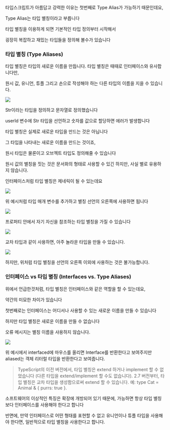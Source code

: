 타입스크립트가 아름답고 강력한 이유는 첫번째로 Type Alias가 가능하기 때문인데요,

Type Alias는 타입 별칭이라고 부릅니다

타입 별칭을 이용하게 되면 기본적인 타입 정의부터 시작해서

굉장히 복잡하고 재밌는 타입들을 정의해 볼수가 있습니다

### 타입 별칭 (Type Aliases)

타입 별칭은 타입의 새로운 이름을 만듭니다. 타입 별칭은 때때로 인터페이스와 유사합니다만,

원시 값, 유니언, 튜플 그리고 손으로 작성해야 하는 다른 타입의 이름을 지을 수 있습니다.

![](<https://images.velog.io/images/feelslikemmmm/post/167d0b12-7f35-4f8d-a6fb-6faf3c078cb9/carbon%20(67).png>)

Str이라는 타입을 정의하고 문자열로 정의했습니다

userId 변수에 Str 타입을 선언하고 숫자를 값으로 할당하면 에러가 발생합니다

타입 별칭은 실제로 새로운 타입을 만드는 것은 아닙니다

그 타입을 나타내는 새로운 이름을 만드는 것이죠,

원시 타입은 물론이고 오브젝트 타입도 정의해줄 수 있습니다

원시 값의 별칭을 짓는 것은 문서화의 형태로 사용할 수 있긴 하지만, 사실 별로 유용하지 않습니다.

인터페이스처럼 타입 별칭은 제네릭이 될 수 있는데요

![](<https://images.velog.io/images/feelslikemmmm/post/4057091f-3149-42d6-b6f4-546057b5b65b/carbon%20(68).png>)

위 예시처럼 타입 매개 변수를 추가하고 별칭 선언의 오른쪽에 사용하면 됩니다

![](<https://images.velog.io/images/feelslikemmmm/post/3eb0056e-0798-4eb9-8c74-c66e181dcc68/carbon%20(69).png>)

프로퍼티 안에서 자기 자신을 참조하는 타입 별칭을 가질 수 있습니다

![](<https://images.velog.io/images/feelslikemmmm/post/ec060d33-e663-4075-b2de-1b734e808ab3/carbon%20(70).png>)

교차 타입과 같이 사용하면, 아주 놀라운 타입을 만들 수 있습니다.

![](<https://images.velog.io/images/feelslikemmmm/post/22e8079d-3b44-4eee-b7d7-556e6d2a7581/carbon%20(71).png>)

하지만, 위처럼 타입 별칭을 선언의 오른쪽 이외에 사용하는 것은 불가능합니다.

### 인터페이스 vs 타입 별칭 (Interfaces vs. Type Aliases)

위에서 언급한것처럼, 타입 별칭은 인터페이스와 같은 역할을 할 수 있는데요,

약간의 미묘한 차이가 있습니다

첫번째로는 인터페이스는 어디서나 사용할 수 있는 새로운 이름을 만들 수 있습니다

하지만 타입 별칭은 새로운 이름을 만들 수 없습니다

오류 메시지는 별칭 이름을 사용하지 않습니다.

![](<https://images.velog.io/images/feelslikemmmm/post/fb34b006-40d0-4ea6-ba55-7dd746b6e502/carbon%20(72).png>)

위 예시에서 interfaced에 마우스를 올리면 Interface를 반환한다고 보여주지만 aliased는 객체 리터럴 타입을 반환한다고 보여줍니다.

> TypeScript의 이전 버전에서, 타입 별칭은 extend 하거나 implement 할 수 없었습니다 (다른 타입을 extend/implement 할 수도 없습니다).
> 2.7 버전부터, 타입 별칭은 교차 타입을 생성함으로써 extend 할 수 있습니다.
> 예: type Cat = Animal & { purrs: true }.

소프트웨어의 이상적인 특징은 확장에 개방되어 있기 때문에, 가능하면 항상 타입 별칭보다 인터페이스를 사용해야 한다고 합니다

반면에, 만약 인터페이스로 어떤 형태를 표현할 수 없고 유니언이나 튜플 타입을 사용해야 한다면, 일반적으로 타입 별칭을 사용한다고 합니다.
